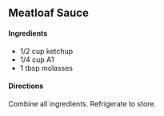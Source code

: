 ## Meatloaf Sauce

#### Ingredients

* 1/2 cup ketchup
* 1/4 cup A1
* 1 tbsp molasses

#### Directions

Combine all ingredients. Refrigerate to store.

